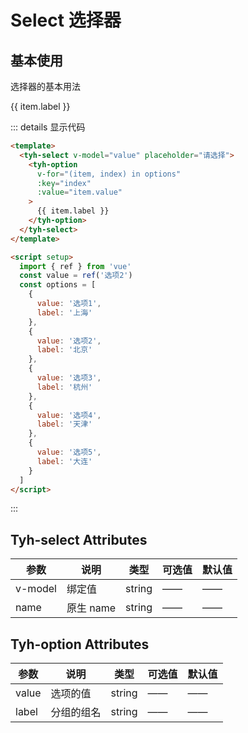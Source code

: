 # Select 选择器

## 基本使用

选择器的基本用法

<tyh-select v-model="value" placeholder="请选择">
  <tyh-option
    v-for="(item, index) in options"
    :key="index"
    :value="item.value"
  >
    {{ item.label }}
  </tyh-option>
</tyh-select>
  
::: details 显示代码

```html
<template>
  <tyh-select v-model="value" placeholder="请选择">
    <tyh-option
      v-for="(item, index) in options"
      :key="index"
      :value="item.value"
    >
      {{ item.label }}
    </tyh-option>
  </tyh-select>
</template>

<script setup>
  import { ref } from 'vue'
  const value = ref('选项2')
  const options = [
    {
      value: '选项1',
      label: '上海'
    },
    {
      value: '选项2',
      label: '北京'
    },
    {
      value: '选项3',
      label: '杭州'
    },
    {
      value: '选项4',
      label: '天津'
    },
    {
      value: '选项5',
      label: '大连'
    }
  ]
</script>
```

:::

## Tyh-select Attributes

| 参数    | 说明      | 类型   | 可选值 | 默认值 |
| ------- | --------- | ------ | ------ | ------ |
| v-model | 绑定值    | string | ——     | ——     |
| name    | 原生 name | string | ——     | ——     |

## Tyh-option Attributes

| 参数  | 说明       | 类型   | 可选值 | 默认值 |
| ----- | ---------- | ------ | ------ | ------ |
| value | 选项的值   | string | ——     | ——     |
| label | 分组的组名 | string | ——     | ——     |

<script setup>
  import { ref } from 'vue'
  const value = ref('选项2')
  const options = [
    {
      value: '选项1',
      label: '上海'
    },
    {
      value: '选项2',
      label: '北京'
    },
    {
      value: '选项3',
      label: '杭州'
    },
    {
      value: '选项4',
      label: '天津'
    },
    {
      value: '选项5',
      label: '大连'
    }
  ]
</script>

```

```

